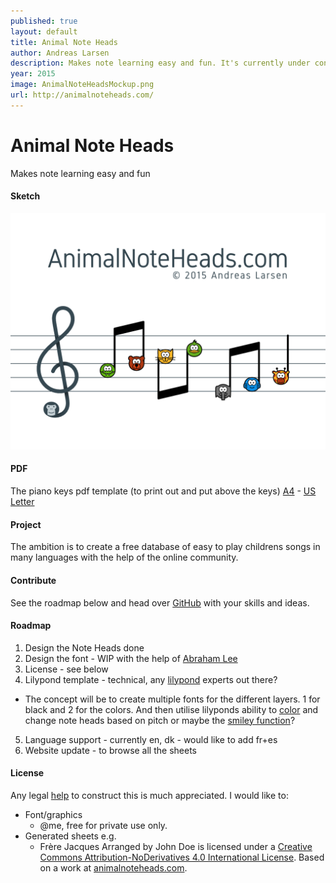 ```yaml
---
published: true
layout: default
title: Animal Note Heads
author: Andreas Larsen
description: Makes note learning easy and fun. It's currently under construction. The goal is to create an free database with sheets using Animal Note Heads.
year: 2015
image: AnimalNoteHeadsMockup.png
url: http://animalnoteheads.com/
---
```

# Animal Note Heads

Makes note learning easy and fun

#### Sketch

![mockup](assets/img/AnimalNoteHeadsMockup.png)

#### PDF

The piano keys pdf template (to print out and put above the keys)
[A4](assets/pdf/AnimalNoteHeads-keys-en-A4.pdf) - [US Letter](assets/pdf/AnimalNoteHeads-keys-en-Letter.pdf)

#### Project

The ambition is to create a free database of easy to play childrens songs in many languages with the help of the online community.

#### Contribute

See the roadmap below and head over [GitHub](https://github.com/andreaslarsen/animalnoteheads) with your skills and ideas. 

#### Roadmap

1. Design the Note Heads done
2. Design the font - WIP with the help of [Abraham Lee](http://fonts.openlilylib.org)  
3. License - see below  
4. Lilypond template - technical, any [lilypond](http://www.lilypond.org) experts out there?
  * The concept will be to create multiple fonts for the different layers. 1 for black and 2 for the colors. And then utilise lilyponds ability to [color](http://lsr.di.unimi.it/LSR/Item?id=572) and change note heads based on pitch or maybe the [smiley function](http://lsr.di.unimi.it/LSR/Item?id=904)? 
5. Language support - currently en, dk - would like to add fr+es  
6. Website update - to browse all the sheets

#### License

Any legal [help](https://github.com/andreaslarsen/animalnoteheads/issues/1) to construct this is much appreciated. I would like to:  

* Font/graphics 
  * @me, free for private use only.  
* Generated sheets e.g.
  * <span xmlns:dct="http://purl.org/dc/terms/" property="dct:title">Frère Jacques</span> Arranged by <span xmlns:cc="http://creativecommons.org/ns#" property="cc:attributionName">John Doe</span> is licensed under a [Creative Commons Attribution-NoDerivatives 4.0 International License](http://creativecommons.org/licenses/by-nd/4.0/). Based on a work at [animalnoteheads.com](http://animalnoteheads.com).
